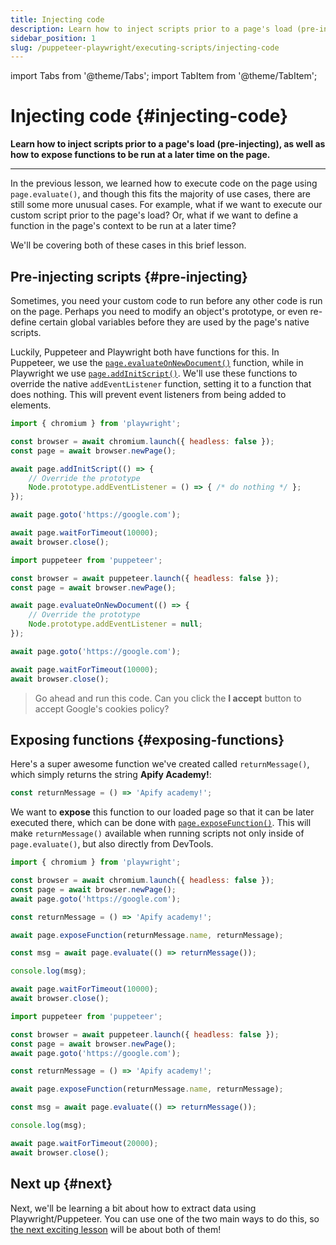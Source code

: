 ```yaml
---
title: Injecting code
description: Learn how to inject scripts prior to a page's load (pre-injecting), as well as how to expose functions to be run at a later time on the page.
sidebar_position: 1
slug: /puppeteer-playwright/executing-scripts/injecting-code
---
```


import Tabs from '@theme/Tabs';
import TabItem from '@theme/TabItem';

# Injecting code {#injecting-code}

**Learn how to inject scripts prior to a page's load (pre-injecting), as well as how to expose functions to be run at a later time on the page.**

---

In the previous lesson, we learned how to execute code on the page using `page.evaluate()`, and though this fits the majority of use cases, there are still some more unusual cases. For example, what if we want to execute our custom script prior to the page's load? Or, what if we want to define a function in the page's context to be run at a later time?

We'll be covering both of these cases in this brief lesson.

## Pre-injecting scripts {#pre-injecting}

Sometimes, you need your custom code to run before any other code is run on the page. Perhaps you need to modify an object's prototype, or even re-define certain global variables before they are used by the page's native scripts.

Luckily, Puppeteer and Playwright both have functions for this. In Puppeteer, we use the [`page.evaluateOnNewDocument()`](https://pptr.dev/api/puppeteer.page.evaluateonnewdocument) function, while in Playwright we use [`page.addInitScript()`](https://playwright.dev/docs/api/class-page#page-add-init-script). We'll use these functions to override the native `addEventListener` function, setting it to a function that does nothing. This will prevent event listeners from being added to elements.

<Tabs groupId="main">
<TabItem value="Playwright" label="Playwright">

```js
import { chromium } from 'playwright';

const browser = await chromium.launch({ headless: false });
const page = await browser.newPage();

await page.addInitScript(() => {
    // Override the prototype
    Node.prototype.addEventListener = () => { /* do nothing */ };
});

await page.goto('https://google.com');

await page.waitForTimeout(10000);
await browser.close();
```

</TabItem>
<TabItem value="Puppeteer" label="Puppeteer">

```js
import puppeteer from 'puppeteer';

const browser = await puppeteer.launch({ headless: false });
const page = await browser.newPage();

await page.evaluateOnNewDocument(() => {
    // Override the prototype
    Node.prototype.addEventListener = null;
});

await page.goto('https://google.com');

await page.waitForTimeout(10000);
await browser.close();
```

</TabItem>
</Tabs>

> Go ahead and run this code. Can you click the **I accept** button to accept Google's cookies policy?

## Exposing functions {#exposing-functions}

Here's a super awesome function we've created called `returnMessage()`, which simply returns the string **Apify Academy!**:

```js
const returnMessage = () => 'Apify academy!';
```

We want to **expose** this function to our loaded page so that it can be later executed there, which can be done with [`page.exposeFunction()`](https://playwright.dev/docs/api/class-page#page-expose-function). This will make `returnMessage()` available when running scripts not only inside of `page.evaluate()`, but also directly from DevTools.

<Tabs groupId="main">
<TabItem value="Playwright" label="Playwright">

```js
import { chromium } from 'playwright';

const browser = await chromium.launch({ headless: false });
const page = await browser.newPage();
await page.goto('https://google.com');

const returnMessage = () => 'Apify academy!';

await page.exposeFunction(returnMessage.name, returnMessage);

const msg = await page.evaluate(() => returnMessage());

console.log(msg);

await page.waitForTimeout(10000);
await browser.close();
```

</TabItem>
<TabItem value="Puppeteer" label="Puppeteer">

```js
import puppeteer from 'puppeteer';

const browser = await puppeteer.launch({ headless: false });
const page = await browser.newPage();
await page.goto('https://google.com');

const returnMessage = () => 'Apify academy!';

await page.exposeFunction(returnMessage.name, returnMessage);

const msg = await page.evaluate(() => returnMessage());

console.log(msg);

await page.waitForTimeout(20000);
await browser.close();
```

</TabItem>
</Tabs>

## Next up {#next}

Next, we'll be learning a bit about how to extract data using Playwright/Puppeteer. You can use one of the two main ways to do this, so [the next exciting lesson](./extracting_data.md) will be about both of them!
